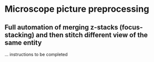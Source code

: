 # Microscope picture preprocessing
## Full automation of merging z-stacks (focus-stacking) and then stitch different view of the same entity
... instructions to be completed
